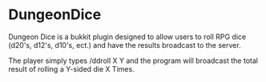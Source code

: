 DungeonDice
===========

Dungeon Dice is a bukkit plugin designed to allow users to roll RPG dice (d20's, d12's, d10's, ect.) and have the results
broadcast to the server. 

The player simply types /ddroll X Y and the program will broadcast the total result of rolling a Y-sided die X Times.
